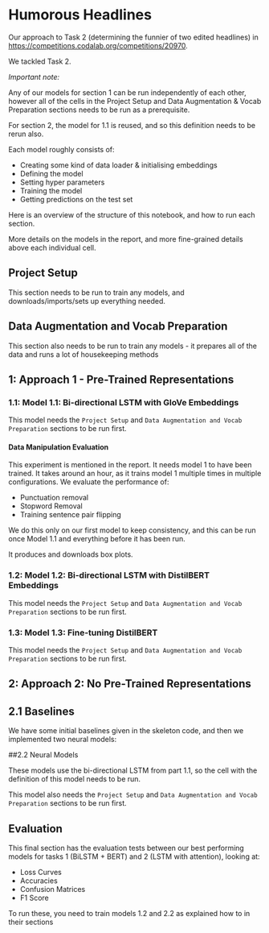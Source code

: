 # Humorous Headlines

Our approach to Task 2 (determining the funnier of two edited headlines) in https://competitions.codalab.org/competitions/20970.

We tackled Task 2.

*Important note:*

Any of our models for section 1 can be run independently of each other, however all of the cells in the Project Setup and Data Augmentation & Vocab Preparation sections needs to be run as a prerequisite. 

For section 2, the model for 1.1 is reused, and so this definition needs to be rerun also.

Each model roughly consists of:
- Creating some kind of data loader & initialising embeddings
- Defining the model
- Setting hyper parameters
- Training the model
- Getting predictions on the test set

Here is an overview of the structure of this notebook, and how to run each section.

More details on the models in the report, and more fine-grained details above each individual cell. 

## Project Setup

This section needs to be run to train any models, and downloads/imports/sets up everything needed.

## Data Augmentation and Vocab Preparation

This section also needs to be run to train any models - it prepares all of the data and runs a lot of housekeeping methods

## 1: Approach 1 - Pre-Trained Representations

### 1.1: Model 1.1: Bi-directional LSTM with GloVe Embeddings

This model needs the `Project Setup` and `Data Augmentation and Vocab Preparation` sections to be run first.

#### Data Manipulation Evaluation

This experiment is mentioned in the report. It needs model 1 to have been trained. It takes around an hour, as it trains model 1 multiple times in multiple configurations.
We evaluate the performance of:

- Punctuation removal
- Stopword Removal
- Training sentence pair flipping

We do this only on our first model to keep consistency, and this can be run once Model 1.1 and everything before it has been run.

It produces and downloads box plots. 

### 1.2: Model 1.2: Bi-directional LSTM with DistilBERT Embeddings

This model needs the `Project Setup` and `Data Augmentation and Vocab Preparation` sections to be run first.

### 1.3: Model 1.3: Fine-tuning DistilBERT

This model needs the `Project Setup` and `Data Augmentation and Vocab Preparation` sections to be run first.

## 2: Approach 2: No Pre-Trained Representations

## 2.1 Baselines

We have some initial baselines given in the skeleton code, and then we implemented two neural models:

##2.2 Neural Models

These models use the bi-directional LSTM from part 1.1, so the cell with the definition of this model needs to be run.

This model also needs the `Project Setup` and `Data Augmentation and Vocab Preparation` sections to be run first.

## Evaluation

This final section has the evaluation tests between our best performing models for tasks 1 (BiLSTM + BERT) and 2 (LSTM with attention), looking at:

- Loss Curves
- Accuracies
- Confusion Matrices
- F1 Score

To run these, you need to train models 1.2 and 2.2 as explained how to in their sections

